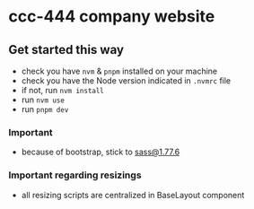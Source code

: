 # ccc-444 company website

## Get started this way

- check you have `nvm` & `pnpm` installed on your machine
- check you have the Node version indicated in `.nvmrc` file
- if not, run `nvm install`
- run `nvm use`
- run `pnpm dev`


### Important

- because of bootstrap, stick to sass@1.77.6


### Important regarding resizings

- all resizing scripts are centralized in BaseLayout component